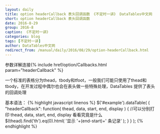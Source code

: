 ```yaml
---
layout: daily
title: option headerCallback 表头回调函数 《不定时一讲》 DataTables中文网
short: option headerCallback 表头回调函数
date: 2016-8-29
group: 2016-8
caption: 《不定时一讲》
categories: blog
tags: [不定时一讲]
author: DataTables中文网
redirect_from: /manual/daily/2016/08/29/option-headerCallback.html
---
```

参数详解连接{% include href/option/Callbacks.html param="headerCallback" %}

一个标准的表格分为thead，tbody和tfoot，一般我们可能只使用了thead和tbody，在开发过程中偶尔也会在表头做一些特殊处理，DataTables 提供了表头的回调处理
<!--more-->
基本语法：
{% highlight javascript linenos %}
$('#example').dataTable( {
  "headerCallback": function( thead, data, start, end, display ) {
    //可以分别打印 thead, data, start, end, display 看看究竟是什么
    $(thead).find('th').eq(0).html( '显示 '+(end-start)+' 条记录' );
  }
} );
{% endhighlight %}
